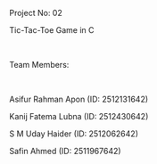 <P> Project No: 02 </P>

<P> Tic-Tac-Toe Game in C </P>
<br>
<P> Team Members: </P>
<br>
<P> Asifur Rahman Apon (ID: 2512131642) </P>

<P> Kanij Fatema Lubna (ID: 2512430642) </P>

<P> S M Uday Haider (ID: 2512062642) </P>

<P> Safin Ahmed (ID: 2511967642) </P>

